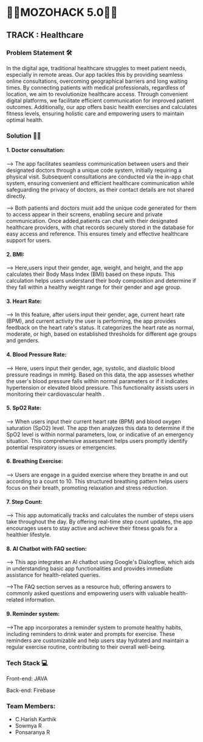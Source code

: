 <h1>🚀🚀MOZOHACK 5.0🚀🚀</h1>
<H2>TRACK : Healthcare</H2>
<h3>Problem Statement 🛠️</h3>
<p>In the digital age, traditional healthcare struggles to meet patient needs, especially in remote areas. Our app tackles this by providing seamless online consultations, overcoming geographical barriers and long waiting times. By connecting patients with medical professionals, regardless of location, we aim to revolutionize healthcare access. Through convenient digital platforms, we facilitate efficient communication for improved patient outcomes. Additionally, our app offers basic health exercises and calculates fitness levels, ensuring holistic care and empowering users to maintain optimal health.</p>
<h3>Solution 💪🏽</h3>
<h4>1. Doctor consultation:</h4>
<p>--> The app facilitates seamless communication between users and their designated doctors through a unique code system, initially requiring a physical visit. Subsequent consultations are conducted via the in-app chat system, ensuring convenient and efficient healthcare communication while safeguarding the privacy of doctors, as their contact details are not shared directly.<p>
  <p>--> Both patients and doctors must add the unique code generated for them to access appear in their screens, enabling secure and private communication. Once added,patients can chat with their designated healthcare providers, with chat records securely stored in the database for easy access and reference. This ensures timely and effective healthcare support for users.</p>
<h4>2. BMI:</h4>
<p>--> Here,users input their gender, age, weight, and height, and the app calculates their Body Mass Index (BMI) based on these inputs. This calculation helps users understand their body composition and determine if they fall within a healthy weight range for their gender and age group.</p>
<h4>3. Heart Rate:</h4>
<p>--> In this feature, after users input their gender, age, current heart rate (BPM), and current activity the user is performing, the app provides feedback on the heart rate's status. It categorizes the heart rate as normal, moderate, or high, based on established thresholds for different age groups and genders.</p>
<h4>4. Blood Pressure Rate:</h4>
<p>--> Here, users input their gender, age, systolic, and diastolic blood pressure readings in mmHg. Based on this data, the app assesses whether the user's blood pressure falls within normal parameters or if it indicates hypertension or elevated blood pressure. This functionality assists users in monitoring their cardiovascular health .</p>
<h4>5. SpO2 Rate:</h4>
<p>--> When users input their current heart rate (BPM) and blood oxygen saturation (SpO2) level. The app then analyzes this data to determine if the SpO2 level is within normal parameters, low, or indicative of an emergency situation. This comprehensive assessment helps users promptly identify potential respiratory issues or emergencies.</p>
<h4>6. Breathing Exercise:</h4>
<p>--> Users are engage in a guided exercise where they breathe in and out according to a count to 10. This structured breathing pattern helps users focus on their breath, promoting relaxation and stress reduction. </p>
<h4>7. Step Count:</h4>
<p>--> This app automatically tracks and calculates the number of steps users take throughout the day. By offering real-time step count updates, the app encourages users to stay active and achieve their fitness goals for a healthier lifestyle.</p>
<h4>8. AI Chatbot with FAQ section:</h4>
<p>--> This app integrates an AI chatbot using Google's Dialogflow, which aids in understanding basic app functionalities and provides immediate assistance for health-related queries.</p>

<p>-->The FAQ section serves as a resource hub, offering answers to commonly asked questions and empowering users with valuable health-related information.
</p>
<h4>9. Reminder system:</h4>
<p>-->The app incorporates a reminder system to promote healthy habits, including reminders to drink water and prompts for exercise. These reminders are customizable and help users stay hydrated and maintain a regular exercise routine, contributing to their overall well-being.</p>
<h3>Tech Stack 💻</h3>
<p>Front-end: JAVA </p>
<p>Back-end: Firebase</p>
<h3>Team Members:</h3>
<ul>
<li>C.Harish Karthik</li>
<li>Sowmya R</li>
<li>Ponsaranya R</li>
</ul>



